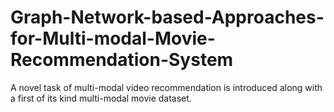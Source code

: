 # Graph-Network-based-Approaches-for-Multi-modal-Movie-Recommendation-System
A novel task of multi-modal video recommendation is introduced along with a first of its kind multi-modal movie dataset.
